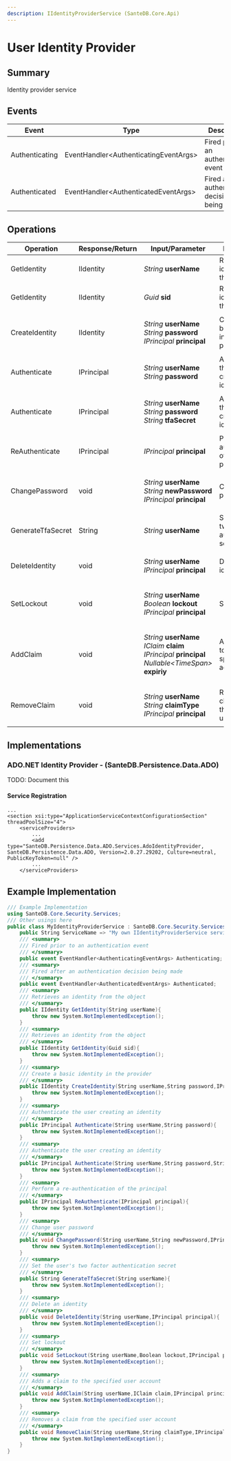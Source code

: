 ```yaml
---
description: IIdentityProviderService (SanteDB.Core.Api)
---
```


# User Identity Provider

## Summary

Identity provider service

## Events

| Event          | Type                                   | Description                                       |
| -------------- | -------------------------------------- | ------------------------------------------------- |
| Authenticating | EventHandler\<AuthenticatingEventArgs> | Fired prior to an authentication event            |
| Authenticated  | EventHandler\<AuthenticatedEventArgs>  | Fired after an authentication decision being made |

## Operations

| Operation         | Response/Return | Input/Parameter                                                                                                                                                                                           | Description                                     |
| ----------------- | --------------- | --------------------------------------------------------------------------------------------------------------------------------------------------------------------------------------------------------- | ----------------------------------------------- |
| GetIdentity       | IIdentity       | _String_ **userName**                                                                                                                                                                                     | Retrieves an identity from the object           |
| GetIdentity       | IIdentity       | _Guid_ **sid**                                                                                                                                                                                            | Retrieves an identity from the object           |
| CreateIdentity    | IIdentity       | <p><em>String</em> <strong>userName</strong><br><em>String</em> <strong>password</strong><br><em>IPrincipal</em> <strong>principal</strong></p>                                                           | Create a basic identity in the provider         |
| Authenticate      | IPrincipal      | <p><em>String</em> <strong>userName</strong><br><em>String</em> <strong>password</strong></p>                                                                                                             | Authenticate the user creating an identity      |
| Authenticate      | IPrincipal      | <p><em>String</em> <strong>userName</strong><br><em>String</em> <strong>password</strong><br><em>String</em> <strong>tfaSecret</strong></p>                                                               | Authenticate the user creating an identity      |
| ReAuthenticate    | IPrincipal      | _IPrincipal_ **principal**                                                                                                                                                                                | Perform a re-authentication of the principal    |
| ChangePassword    | void            | <p><em>String</em> <strong>userName</strong><br><em>String</em> <strong>newPassword</strong><br><em>IPrincipal</em> <strong>principal</strong></p>                                                        | Change user password                            |
| GenerateTfaSecret | String          | _String_ **userName**                                                                                                                                                                                     | Set the user's two factor authentication secret |
| DeleteIdentity    | void            | <p><em>String</em> <strong>userName</strong><br><em>IPrincipal</em> <strong>principal</strong></p>                                                                                                        | Delete an identity                              |
| SetLockout        | void            | <p><em>String</em> <strong>userName</strong><br><em>Boolean</em> <strong>lockout</strong><br><em>IPrincipal</em> <strong>principal</strong></p>                                                           | Set lockout                                     |
| AddClaim          | void            | <p><em>String</em> <strong>userName</strong><br><em>IClaim</em> <strong>claim</strong><br><em>IPrincipal</em> <strong>principal</strong><br><em>Nullable&#x3C;TimeSpan></em> <strong>expiriy</strong></p> | Adds a claim to the specified user account      |
| RemoveClaim       | void            | <p><em>String</em> <strong>userName</strong><br><em>String</em> <strong>claimType</strong><br><em>IPrincipal</em> <strong>principal</strong></p>                                                          | Removes a claim from the specified user account |

## Implementations

### ADO.NET Identity Provider - (SanteDB.Persistence.Data.ADO)

TODO: Document this

#### Service Registration

```markup
...
<section xsi:type="ApplicationServiceContextConfigurationSection" threadPoolSize="4">
    <serviceProviders>
        ...
        <add type="SanteDB.Persistence.Data.ADO.Services.AdoIdentityProvider, SanteDB.Persistence.Data.ADO, Version=2.0.27.29202, Culture=neutral, PublicKeyToken=null" />
        ...
    </serviceProviders>
```

## Example Implementation

```csharp
/// Example Implementation
using SanteDB.Core.Security.Services;
/// Other usings here
public class MyIdentityProviderService : SanteDB.Core.Security.Services.IIdentityProviderService { 
    public String ServiceName => "My own IIdentityProviderService service";
    /// <summary>
    /// Fired prior to an authentication event
    /// </summary>
    public event EventHandler<AuthenticatingEventArgs> Authenticating;
    /// <summary>
    /// Fired after an authentication decision being made
    /// </summary>
    public event EventHandler<AuthenticatedEventArgs> Authenticated;
    /// <summary>
    /// Retrieves an identity from the object
    /// </summary>
    public IIdentity GetIdentity(String userName){
        throw new System.NotImplementedException();
    }
    /// <summary>
    /// Retrieves an identity from the object
    /// </summary>
    public IIdentity GetIdentity(Guid sid){
        throw new System.NotImplementedException();
    }
    /// <summary>
    /// Create a basic identity in the provider
    /// </summary>
    public IIdentity CreateIdentity(String userName,String password,IPrincipal principal){
        throw new System.NotImplementedException();
    }
    /// <summary>
    /// Authenticate the user creating an identity
    /// </summary>
    public IPrincipal Authenticate(String userName,String password){
        throw new System.NotImplementedException();
    }
    /// <summary>
    /// Authenticate the user creating an identity
    /// </summary>
    public IPrincipal Authenticate(String userName,String password,String tfaSecret){
        throw new System.NotImplementedException();
    }
    /// <summary>
    /// Perform a re-authentication of the principal
    /// </summary>
    public IPrincipal ReAuthenticate(IPrincipal principal){
        throw new System.NotImplementedException();
    }
    /// <summary>
    /// Change user password
    /// </summary>
    public void ChangePassword(String userName,String newPassword,IPrincipal principal){
        throw new System.NotImplementedException();
    }
    /// <summary>
    /// Set the user's two factor authentication secret
    /// </summary>
    public String GenerateTfaSecret(String userName){
        throw new System.NotImplementedException();
    }
    /// <summary>
    /// Delete an identity
    /// </summary>
    public void DeleteIdentity(String userName,IPrincipal principal){
        throw new System.NotImplementedException();
    }
    /// <summary>
    /// Set lockout
    /// </summary>
    public void SetLockout(String userName,Boolean lockout,IPrincipal principal){
        throw new System.NotImplementedException();
    }
    /// <summary>
    /// Adds a claim to the specified user account
    /// </summary>
    public void AddClaim(String userName,IClaim claim,IPrincipal principal,Nullable<TimeSpan> expiriy){
        throw new System.NotImplementedException();
    }
    /// <summary>
    /// Removes a claim from the specified user account
    /// </summary>
    public void RemoveClaim(String userName,String claimType,IPrincipal principal){
        throw new System.NotImplementedException();
    }
}
```
